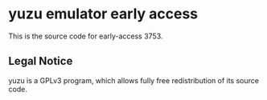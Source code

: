 yuzu emulator early access
=============

This is the source code for early-access 3753.

## Legal Notice

yuzu is a GPLv3 program, which allows fully free redistribution of its source code.